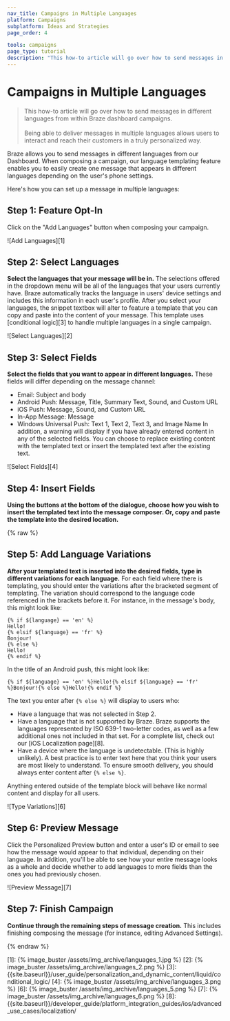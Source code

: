 ```yaml
---
nav_title: Campaigns in Multiple Languages
platform: Campaigns
subplatform: Ideas and Strategies
page_order: 4

tools: campaigns
page_type: tutorial
description: "This how-to article will go over how to send messages in different languages from within Braze dashboard campaigns."
---
```


# Campaigns in Multiple Languages

> This how-to article will go over how to send messages in different languages from within Braze dashboard campaigns.
> <br>
> <br>
> Being able to deliver messages in multiple languages allows users to interact and reach their customers in a truly personalized way. 

Braze allows you to send messages in different languages from our Dashboard. When composing a campaign, our language templating feature enables you to easily create one message that appears in different languages depending on the user's phone settings.

Here's how you can set up a message in multiple languages:

## Step 1: Feature Opt-In
Click on the "Add Languages" button when composing your campaign.

![Add Languages][1]

## Step 2: Select Languages
__Select the languages that your message will be in.__ The selections offered in the dropdown menu will be all of the languages that your users currently have. Braze automatically tracks the language in users' device settings and includes this information in each user's profile. After you select your languages, the snippet textbox will alter to feature a template that you can copy and paste into the content of your message. This template uses [conditional logic][3] to handle multiple languages in a single campaign.

![Select Languages][2]

## Step 3: Select Fields
__Select the fields that you want to appear in different languages.__ These fields will differ depending on the message channel:

- Email: Subject and body
- Android Push: Message, Title, Summary Text, Sound, and Custom URL
- iOS Push: Message, Sound, and Custom URL
- In-App Message: Message
- Windows Universal Push: Text 1, Text 2, Text 3, and Image Name
In addition, a warning will display if you have already entered content in any of the selected fields. You can choose to replace existing content with the templated text or insert the templated text after the existing text.

![Select Fields][4]

## Step 4: Insert Fields
__Using the buttons at the bottom of the dialogue, choose how you wish to insert the templated text into the message composer. Or, copy and paste the template into the desired location.__

{% raw %}
## Step 5: Add Language Variations
__After your templated text is inserted into the desired fields, type in different variations for each language.__ For each field where there is templating, you should enter the variations after the bracketed segment of templating. The variation should correspond to the language code referenced in the brackets before it. For instance, in the message's body, this might look like:

```
{% if ${language} == 'en' %}
Hello!
{% elsif ${language} == 'fr' %}
Bonjour!
{% else %}
Hello!
{% endif %}
```

In the title of an Android push, this might look like:
```
{% if ${language} == 'en' %}Hello!{% elsif ${language} == 'fr' %}Bonjour!{% else %}Hello!{% endif %}
```

The text you enter after `{% else %}` will display to users who:
- Have a language that was not selected in Step 2.
- Have a language that is not supported by Braze. Braze supports the languages represented by ISO 639-1 two-letter codes, as well as a few additional ones not included in that set. For a complete list, check out our [iOS Localization page][8].
- Have a device where the language is undetectable. (This is highly unlikely).
A best practice is to enter text here that you think your users are most likely to understand. To ensure smooth delivery, you should always enter content after `{% else %}`.

Anything entered outside of the template block will behave like normal content and display for all users.

![Type Variations][6]

## Step 6: Preview Message
Click the Personalized Preview button and enter a user's ID or email to see how the message would appear to that individual, depending on their language. In addition, you'll be able to see how your entire message looks as a whole and decide whether to add languages to more fields than the ones you had previously chosen.

![Preview Message][7]

## Step 7: Finish Campaign
__Continue through the remaining steps of message creation.__ This includes finishing composing the message (for instance, editing Advanced Settings).

{% endraw %}

[1]: {% image_buster /assets/img_archive/languages_1.jpg %}
[2]: {% image_buster /assets/img_archive/languages_2.png %}
[3]: {{site.baseurl}}/user_guide/personalization_and_dynamic_content/liquid/conditional_logic/
[4]: {% image_buster /assets/img_archive/languages_3.png %}
[6]: {% image_buster /assets/img_archive/languages_5.png %}
[7]: {% image_buster /assets/img_archive/languages_6.png %}
[8]: {{site.baseurl}}/developer_guide/platform_integration_guides/ios/advanced_use_cases/localization/